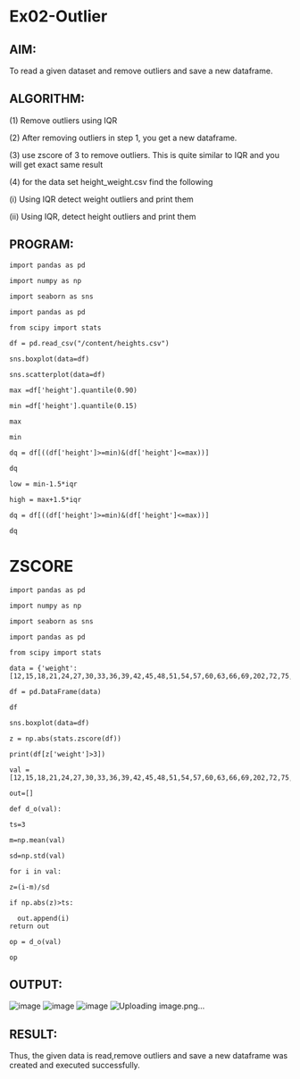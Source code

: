 # Ex02-Outlier

## AIM:
To read a given dataset and remove outliers and save a new dataframe.

## ALGORITHM:

(1) Remove outliers using IQR

(2) After removing outliers in step 1, you get a new dataframe.

(3) use zscore of 3 to remove outliers. This is quite similar to IQR and you will get exact same result

(4) for the data set height_weight.csv find the following

(i) Using IQR detect weight outliers and print them

(ii) Using IQR, detect height outliers and print them

## PROGRAM:
```
import pandas as pd

import numpy as np

import seaborn as sns

import pandas as pd

from scipy import stats

df = pd.read_csv("/content/heights.csv")

sns.boxplot(data=df)

sns.scatterplot(data=df)

max =df['height'].quantile(0.90)

min =df['height'].quantile(0.15)

max

min

dq = df[((df['height']>=min)&(df['height']<=max))]

dq

low = min-1.5*iqr

high = max+1.5*iqr

dq = df[((df['height']>=min)&(df['height']<=max))]

dq
```
# ZSCORE
```
import pandas as pd

import numpy as np

import seaborn as sns

import pandas as pd

from scipy import stats

data = {'weight':[12,15,18,21,24,27,30,33,36,39,42,45,48,51,54,57,60,63,66,69,202,72,75,78,81,84,232,87,90,93,96,99,258]}

df = pd.DataFrame(data)

df

sns.boxplot(data=df)

z = np.abs(stats.zscore(df))

print(df[z['weight']>3])

val = [12,15,18,21,24,27,30,33,36,39,42,45,48,51,54,57,60,63,66,69,202,72,75,78,81,84,232,87,90,93,96,99,258]

out=[]

def d_o(val):

ts=3

m=np.mean(val)

sd=np.std(val)

for i in val:

z=(i-m)/sd

if np.abs(z)>ts:

  out.append(i)
return out

op = d_o(val)

op
```

## OUTPUT:
![image](https://github.com/Evangelin-Ruth/ODD2023---Datascience---Ex-02/assets/94219798/9681119d-3cda-4a00-9e43-d469bb268a8c)
![image](https://github.com/Evangelin-Ruth/ODD2023---Datascience---Ex-02/assets/94219798/6a7e8f88-7e78-4d1c-b90d-4aaa958ed8c5)
![image](https://github.com/Evangelin-Ruth/ODD2023---Datascience---Ex-02/assets/94219798/8c854777-1675-4611-8b14-8451fd5e7069)
![Uploading image.png…]()





## RESULT:
Thus, the given data is read,remove outliers and save a new dataframe was created and executed successfully.











